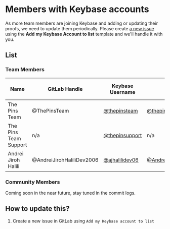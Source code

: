 # Members with Keybase accounts
As more team members are joining Keybase and adding or updating their proofs, we need to update them periodically. Please create [a new issue](https://gitlab.com/MadeByThePinsTeam-DevLabs/official-handbook/issues/new) using the **Add my Keybase Account to list** template and we'll handle it with you.

## List

### Team Members
| Name | GitLab Handle | Keybase Username | GitHub | Twitter | Reddit | PGP (64-bit) | Other proofs |
| ---- | ------------- | ---------------- | ------ | ------- | ------ | ------------ | ------ |
| The Pins Team | @ThePinsTeam | [@thepinsteam](https://keybase.io/thepinsteam) | [@thepinsteam](https://gist.github.com/9c471a0cb8a45307eec9284ee077e68f) | [@thepinsteam](https://twitter.com/thepinsteam/status/1230773516288450560) | n/a | [`058F 2BC8 CB6E 53A4`](https://keybase.io/thepinsteam/pgp_keys.asc) | [Domain `madebythepins.tk`](https://keybase.io/thepinsteam/sigchain#f4833c209c0661958164dcaf9fcca6fee27b62acc4f2ff5b05453546e4f4ca4c0f) |
| The Pins Team Support | n/a | [@thepinsupport](https://keybase.io/thepinsupport) | n/a | [@MPTeamOps](https://twitter.com/MPTeamOps)| n/a | [`8AEB 2256 0592 1F92`](https://keybase.io/thepinsupport/pgp_keys.asc)
| Andrei Jiroh Halili | @AndreiJirohHaliliDev2006 | [@ajhalilidev06](https://keybase.io/ajhalilidev06) | [@AndreiJirohHaliliDev2006](https://gist.github.com/410d4a28150da6db1b046fc7632c232b3) | [@kuys_potpot](https://twitter.com/kuys_potpot/status/1230416457390948353) | n/a | [`301A 1438 BAE5 36D0`](https://keybase.io/ajhalilidev06/pgp_keys.asc) | [andreijirohalili2006@mstdn.social](https://mstdn.social/@andreijirohalili2006) |

### Community Members
Coming soon in the near future, stay tuned in the commit logs.

## How to update this?
1. Create a new issue in GitLab using `Add my Keybase account to list`